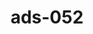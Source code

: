 ---
categories:
- ads_category-8
- ads_category-4
- ads_category-9
tags:
- ads_tag-2
- ads_tag-10
- ads_tag-20
- ads_tag-3
title: ads-052
---